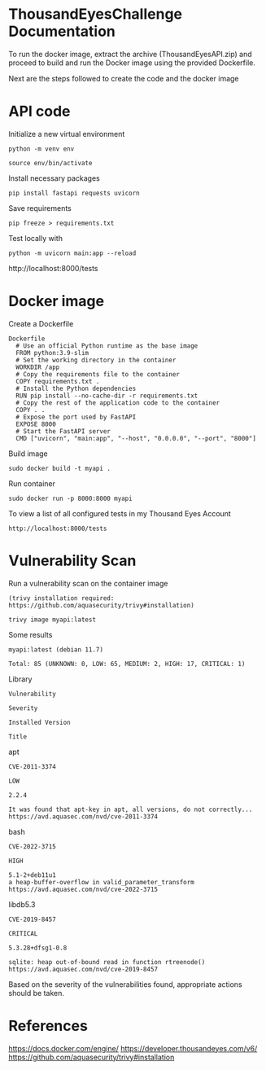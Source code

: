 # ThousandEyesChallenge Documentation

To run the docker image, extract the archive (ThousandEyesAPI.zip) and proceed to build and run the Docker image using the provided Dockerfile.

Next are the steps followed to create the code and the docker image

# API code
Initialize a new virtual environment 

	python -m venv env 
	
	source env/bin/activate 
	  
Install necessary packages 

	pip install fastapi requests uvicorn 
	  
Save requirements 

	pip freeze > requirements.txt 
    
Test locally with 

	python -m uvicorn main:app --reload 
	  
http://localhost:8000/tests 
    



# Docker image
Create a Dockerfile

	Dockerfile
      # Use an official Python runtime as the base image
      FROM python:3.9-slim
      # Set the working directory in the container
      WORKDIR /app
      # Copy the requirements file to the container
      COPY requirements.txt .
      # Install the Python dependencies
      RUN pip install --no-cache-dir -r requirements.txt
      # Copy the rest of the application code to the container
      COPY . .
      # Expose the port used by FastAPI
      EXPOSE 8000
      # Start the FastAPI server
      CMD ["uvicorn", "main:app", "--host", "0.0.0.0", "--port", "8000"]
      
Build image

	sudo docker build -t myapi .
    
Run container

	sudo docker run -p 8000:8000 myapi
    
To view a list of all configured tests in my Thousand Eyes Account 

	http://localhost:8000/tests 
	
# Vulnerability Scan
Run a vulnerability scan on the container image

	(trivy installation required: https://github.com/aquasecurity/trivy#installation)
	
	trivy image myapi:latest

Some results

	myapi:latest (debian 11.7)

	Total: 85 (UNKNOWN: 0, LOW: 65, MEDIUM: 2, HIGH: 17, CRITICAL: 1)

Library  

	Vulnerability 
	
	Severity 
	
	Installed Version
	
	Title     
apt 

	CVE-2011-3374

	LOW

	2.2.4

	It was found that apt-key in apt, all versions, do not correctly...  https://avd.aquasec.com/nvd/cve-2011-3374 

bash 

	CVE-2022-3715

	HIGH

	5.1-2+deb11u1
	a heap-buffer-overflow in valid_parameter_transform
	https://avd.aquasec.com/nvd/cve-2022-3715 


libdb5.3

	CVE-2019-8457

	CRITICAL

	5.3.28+dfsg1-0.8

	sqlite: heap out-of-bound read in function rtreenode()
	https://avd.aquasec.com/nvd/cve-2019-8457  


Based on the severity of the vulnerabilities found, appropriate actions should be taken.


# References
  https://docs.docker.com/engine/
  https://developer.thousandeyes.com/v6/ 
  https://github.com/aquasecurity/trivy#installation 
